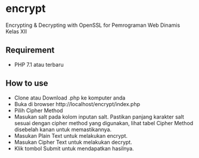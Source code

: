 # encrypt
Encrypting &amp; Decrypting with OpenSSL for Pemrograman Web Dinamis Kelas XII

## Requirement
- PHP 7.1 atau terbaru

## How to use
- Clone atau Download .php ke komputer anda
- Buka di browser http://localhost/encrypt/index.php
- Pilih Cipher Method
- Masukan salt pada kolom inputan salt. Pastikan panjang karakter salt sesuai dengan cipher method yang digunakan, lihat tabel Cipher Method disebelah kanan untuk memastikannya.
- Masukan Plain Text untuk melakukan encrypt.
- Masukan Cipher Text untuk melakukan decrypt.
- Klik tombol Submit untuk mendapatkan hasilnya.
